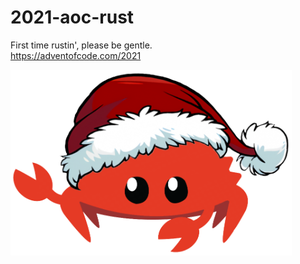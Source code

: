 # 2021-aoc-rust
First time rustin', please be gentle.  
https://adventofcode.com/2021

<img src="https://raw.githubusercontent.com/danielbene/project-media/master/aoc/rust-aoc.png" alt="aoc-rust" width="450"/>
